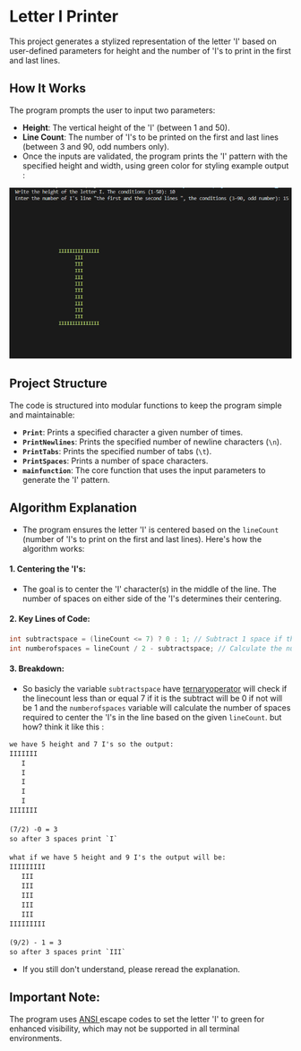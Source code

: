 # Letter I Printer

This project generates a stylized representation of the letter 'I' based on user-defined parameters for height and the number of 'I's to print in the first and last lines.

## How It Works

The program prompts the user to input two parameters:

- **Height**: The vertical height of the 'I' (between 1 and 50).
- **Line Count**: The number of 'I's to be printed on the first and last lines (between 3 and 90, odd numbers only).
- Once the inputs are validated, the program prints the 'I' pattern with the specified height and width, using green color for styling example output :

![alt text](assets/Readme_Images/image.png)

## Project Structure
The code is structured into modular functions to keep the program simple and maintainable:

- **`Print`**: Prints a specified character a given number of times.
- **`PrintNewlines`**: Prints the specified number of newline characters (`\n`).
- **`PrintTabs`**: Prints the specified number of tabs (`\t`).
- **`PrintSpaces`**: Prints a number of space characters.
- **`mainfunction`**: The core function that uses the input parameters to generate the 'I' pattern.

## Algorithm Explanation

- The program ensures the letter 'I' is centered based on the `lineCount` (number of 'I's to print on the first and last lines). Here's how the algorithm works:

#### 1. Centering the 'I's:

- The goal is to center the 'I' character(s) in the middle of the line. The number of spaces on either side of the 'I's determines their centering.

#### 2. Key Lines of Code:

```c
int subtractspace = (lineCount <= 7) ? 0 : 1; // Subtract 1 space if the line count is less than or equal to 7
int numberofspaces = lineCount / 2 - subtractspace; // Calculate the number of spaces to print
```

#### 3. Breakdown:

- So basicly the variable `subtractspace` have [ternaryoperator](https://www.geeksforgeeks.org/conditional-or-ternary-operator-in-c/) will check if the linecount less than or equal 7 if it is the subtract will be 0 if not will be 1 and the `numberofspaces` variable will calculate the number of spaces required to center the 'I's in the line based on the given `lineCount`. but how?
  think it like this :

```txt
we have 5 height and 7 I's so the output:
IIIIIII
   I
   I
   I
   I
   I
IIIIIII

(7/2) -0 = 3
so after 3 spaces print `I`

what if we have 5 height and 9 I's the output will be:
IIIIIIIII
   III
   III
   III
   III
   III
IIIIIIIII

(9/2) - 1 = 3
so after 3 spaces print `III`
```

- If you still don't understand, please reread the explanation.

## Important Note:

The program uses [ANSI ](https://gist.github.com/RabaDabaDoba/145049536f815903c79944599c6f952a) escape codes to set the letter 'I' to green for enhanced visibility, which may not be supported in all terminal environments.
